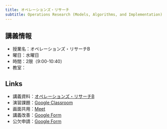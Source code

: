 ```yaml
---
title: オペレーションズ・リサーチ
subtitle: Operations Research (Models, Algorithms, and Implementation)
---
```


## 講義情報

- 授業名：オペレーションズ・リサーチB
- 曜日：水曜日
- 時間：2限（9:00-10:40）
- 教室：

## Links

- 講義資料：[オペレーションズ・リサーチB](https://zi-ang-liu.github.io/jb-or)
- 演習課題：[Google Classroom]()
- 画面共用：[Meet]()
- 講義改善：[Google Form]()
- 公欠申請：[Google Form]()
